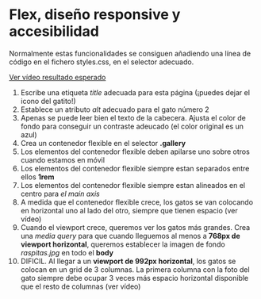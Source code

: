 # Flex, diseño responsive y accesibilidad

Normalmente estas funcionalidades se consiguen añadiendo una línea de código en el fichero styles.css, en el selector adecuado. 

[Ver vídeo resultado esperado](https://oscarm.tinytake.com/df/16403bf/thumbnail?type=attachments&version_no=0&file_version_no=0&thumbnail_size=preview)

1. Escribe una etiqueta _title_ adecuada para esta página (¡puedes dejar el icono del gatito!)
2. Establece un atributo _alt_ adecuado para el gato número 2
3. Apenas se puede leer bien el texto de la cabecera. Ajusta el color de fondo para conseguir un contraste adeucado (el color original es un azul)
4. Crea un contenedor flexible en el selector **.gallery**
5. Los elementos del contenedor flexible deben apilarse uno sobre otros cuando estamos en móvil  
6. Los elementos del contenedor flexible siempre estan separados entre ellos **1rem**
7. Los elementos del contenedor flexible siempre estan alineados en el centro para _el main axis_
8. A medida que el contenedor flexible crece, los gatos se van colocando en horizontal uno al lado del otro, siempre que tienen espacio (ver vídeo)
9. Cuando el viewport crece, queremos ver los gatos más grandes. Crea una _media query_ para que cuando lleguemos al menos a **768px de viewport horizontal**, queremos establecer la imagen de fondo _raspitas.jpg_ en todo el **body**
10. DIFICIL.  Al llegar a un **viewport de 992px horizontal**, los gatos se colocan en un grid de 3 columnas. La primera columna con la foto del gato siempre debe ocupar 3 veces más espacio horizontal disponible que el resto de columnas  (ver vídeo)
